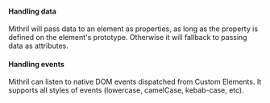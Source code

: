 <h4 id="mithril-handling-data">Handling data</h4>

Mithril will pass data to an element as properties, as long as the property
is defined on the element's prototype. Otherwise it will fallback to passing
data as attributes.

<h4 id="mithril-handling-events">Handling events</h4>

Mithril can listen to native DOM events dispatched from Custom Elements. It
supports all styles of events (lowercase, camelCase, kebab-case, etc).
